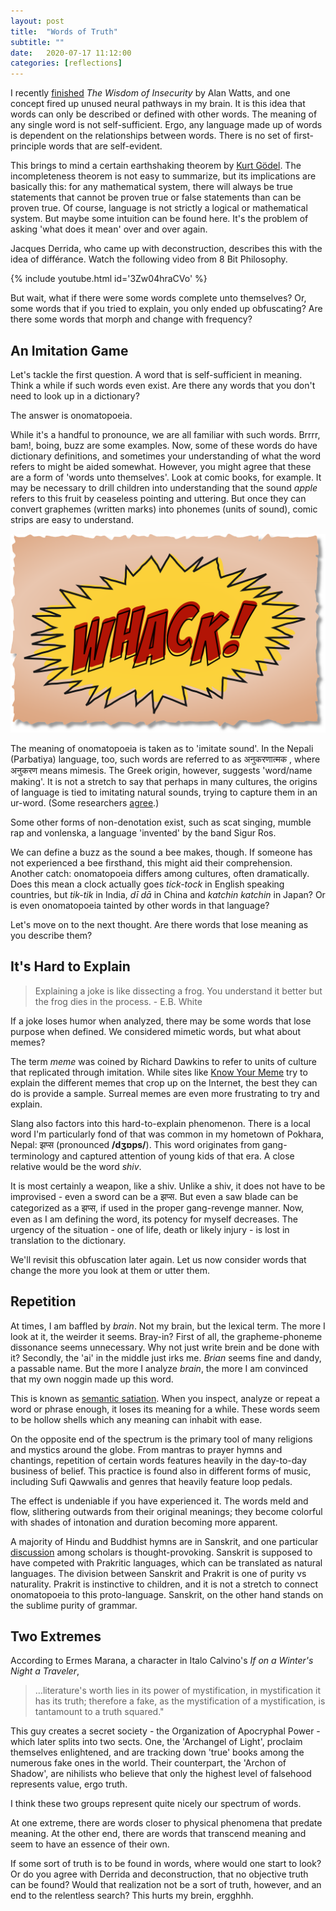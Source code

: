 ```yaml
---
layout: post
title:  "Words of Truth"
subtitle: ""
date:   2020-07-17 11:12:00
categories: [reflections]
---
```


I recently [finished](https://www.goodreads.com/review/show/3439966718?book_show_action=false) *The Wisdom of Insecurity* by Alan Watts, and one concept fired up unused neural pathways in my brain. It is this idea that words can only be described or defined with other words. The meaning of any single word is not self-sufficient. Ergo, any language made up of words is dependent on the relationships between words. There is no set of first-principle words that are self-evident.

This brings to mind a certain earthshaking theorem by [Kurt Gödel](https://en.wikipedia.org/wiki/Kurt_G%C3%B6del). The incompleteness theorem is not easy to summarize, but its implications are basically this: for any mathematical system, there will always be true statements that cannot be proven true or false statements than can be proven true. Of course, language is not strictly a logical or mathematical system. But maybe some intuition can be found here. It's the problem of asking 'what does it mean' over and over again.

Jacques Derrida, who came up with deconstruction, describes this with the idea of différance. Watch the following video from 8 Bit Philosophy.

{% include youtube.html id='3Zw04hraCVo' %}

But wait, what if there were some words complete unto themselves? Or, some words that if you tried to explain, you only ended up obfuscating? Are there some words that morph and change with frequency?


## An Imitation Game

Let's tackle the first question. A word that is self-sufficient in meaning. Think a while if such words even exist. Are there any words that you don't need to look up in a dictionary?

The answer is onomatopoeia.

While it's a handful to pronounce, we are all familiar with such words. Brrrr, bam!, boing, buzz are some examples. Now, some of these words do have dictionary definitions, and sometimes your understanding of what the word refers to might be aided somewhat. However, you might agree that these are a form of 'words unto themselves'. Look at comic books, for example. It may be necessary to drill children into understanding that the sound *apple* refers to this fruit by ceaseless pointing and uttering. But once they can convert graphemes (written marks) into phonemes (units of sound), comic strips are easy to understand.

![A part of a comic strip that reads WHACK!](/assets/images/comic_onomatopoeia.png)

The meaning of onomatopoeia is taken as to 'imitate sound'. In the Nepali (Parbatiya) language, too, such words are referred to as अनुकरणात्मक , where अनुकरण means mimesis. The Greek origin, however, suggests 'word/name making'. It is not a stretch to say that perhaps in many cultures, the origins of language is tied to imitating natural sounds, trying to capture them in an ur-word. (Some researchers [agree](http://eds.a.ebscohost.com/eds/detail/detail?sid=a6add37f-bf5b-4b3d-a431-9adb50d76cd5@sessionmgr4006&vid=12&hid=4203&bdata=JnNpdGU9ZWRzLWxpdmUmc2NvcGU9c2l0ZQ==#AN=88455764&db=ufh).)

Some other forms of non-denotation exist, such as scat singing, mumble rap and vonlenska, a language 'invented' by the band Sigur Ros.

We can define a buzz as the sound a bee makes, though. If someone has not experienced a bee firsthand, this might aid their comprehension. Another catch: onomatopoeia differs among cultures, often dramatically. Does this mean a clock actually goes *tick-tock* in English speaking countries, but *tik-tik* in India, *dī dā* in China and *katchin katchin* in Japan? Or is even onomatopoeia tainted by other words in that language?

Let's move on to the next thought. Are there words that lose meaning as you describe them?

## It's Hard to Explain

> Explaining a joke is like dissecting a frog. You understand it better but the frog dies in the process.   - E.B. White

If a joke loses humor when analyzed, there may be some words that lose purpose when defined. We considered mimetic words, but what about memes?

The term *meme* was coined by Richard Dawkins to refer to units of culture that replicated through imitation. While sites like [Know Your Meme](knowyourmeme.com) try to explain the different memes that crop up on the Internet, the best they can do is provide a sample. Surreal memes are even more frustrating to try and explain.

Slang also factors into this hard-to-explain phenomenon. There is a local word I'm particularly fond of that was common in my hometown of Pokhara, Nepal: झप्स (pronounced **/dʒɒps/**). This word originates from gang-terminology and captured attention of young kids of that era. A close relative would be the word *shiv*.

It is most certainly a weapon, like a shiv. Unlike a shiv, it does not have to be improvised - even a sword can be a झप्स. But even a saw blade can be categorized as a झप्स, if used in the proper gang-revenge manner. Now, even as I am defining the word, its potency for myself decreases. The urgency of the situation - one of life, death or likely injury - is lost in translation to the dictionary.

We'll revisit this obfuscation later again. Let us now consider words that change the more you look at them or utter them.

## Repetition

At times, I am baffled by *brain*. Not my brain, but the lexical term. The more I look at it, the weirder it seems. Bray-in? First of all, the grapheme-phoneme dissonance seems unnecessary. Why not just write brein and be done with it? Secondly, the 'ai' in the middle just irks me. *Brian* seems fine and dandy, a passable name. But the more I analyze *brain*, the more I am convinced that my own noggin made up this word.

This is known as [semantic satiation](https://en.wikipedia.org/wiki/Semantic_satiation). When you inspect, analyze or repeat a word or phrase enough, it loses its meaning for a while. These words seem to be hollow shells which any meaning can inhabit with ease.

On the opposite end of the spectrum is the primary tool of many religions and mystics around the globe. From mantras to prayer hymns and chantings, repetition of certain words features heavily in the day-to-day business of belief. This practice is found also in different forms of music, including Sufi Qawwalis and genres that heavily feature loop pedals. 

The effect is undeniable if you have experienced it. The words meld and flow, slithering outwards from their original meanings; they become colorful with shades of intonation and duration becoming more apparent.

A majority of Hindu and Buddhist hymns are in Sanskrit, and one particular [discussion](https://en.wikipedia.org/wiki/Sanskrit#Etymology_and_nomenclature) among scholars is thought-provoking. Sanskrit is supposed to have competed with Prakritic languages, which can be translated as natural languages. The division between Sanskrit and Prakrit is one of purity vs naturality. Prakrit is instinctive to children, and it is not a stretch to connect onomatopoeia to this proto-language. Sanskrit, on the other hand stands on the sublime purity of grammar.


## Two Extremes

According to Ermes Marana, a character in Italo Calvino's *If on a Winter's Night a Traveler*,

> …literature's worth lies in its power of mystification, in mystification it has its truth; therefore a fake, as the mystification of a mystification, is tantamount to a truth squared."

This guy creates a secret society - the Organization of Apocryphal Power - which later splits into two sects. One, the 'Archangel of Light', proclaim themselves enlightened, and are tracking down 'true' books among the numerous fake ones in the world. Their counterpart, the 'Archon of Shadow', are nihilists who believe that only the highest level of falsehood represents value, ergo truth.

I think these two groups represent quite nicely our spectrum of words.

At one extreme, there are words closer to physical phenomena that predate meaning. At the other end, there are words that transcend meaning and seem to have an essence of their own.

If some sort of truth is to be found in words, where would one start to look? Or do you agree with Derrida and deconstruction, that no objective truth can be found? Would that realization not be a sort of truth, however, and an end to the relentless search? This hurts my brein, ergghhh.
